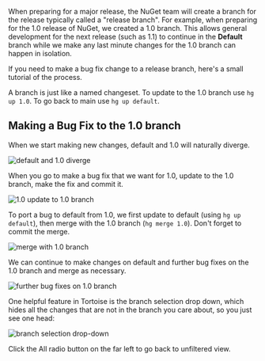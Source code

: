 When preparing for a major release, the NuGet team will create a branch for the release typically called a "release branch". 
For example, when preparing for the 1.0 release of NuGet, we created a 1.0 branch.
This allows general development for the next release (such as 1.1) to continue in the **Default** branch 
while we make any last minute changes for the 1.0 branch can happen in isolation.

If you need to make a bug fix change to a release branch, here's a small tutorial of the process.

A branch is just like a named changeset. To update to the 1.0 branch use `hg up 1.0`. To go back to main use 
`hg up default`.

## Making a Bug Fix to the 1.0 branch

When we start making new changes, default and 1.0 will naturally diverge.

![default and 1.0 diverge](/images/contribute/default-and-1.0-diverge.jpg)

When you go to make a bug fix that we want for 1.0, update to the 1.0 branch, make the fix and commit it.

![1.0 update to 1.0 branch](/images/contribute/1.0-update-to-1.0-branch.jpg)

To port a bug to default from 1.0, we first update to default (using `hg up default`), then merge with the 1.0 branch (`hg merge 1.0`). Don't forget to commit the merge.

![merge with 1.0 branch](/images/contribute/merge-with-1.0-branch.jpg)

We can continue to make changes on default and further bug fixes on the 1.0 branch and merge as necessary.

![further bug fixes on 1.0 branch](/images/contribute/further-bug-fixes-on-1.0-branch.jpg)

One helpful feature in Tortoise is the branch selection drop down, which hides all the changes that are not in the branch you care about, so you just see one head:

![branch selection drop-down](/images/contribute/branch-selection-drop-down.jpg)

Click the All radio button on the far left to go back to unfiltered view.